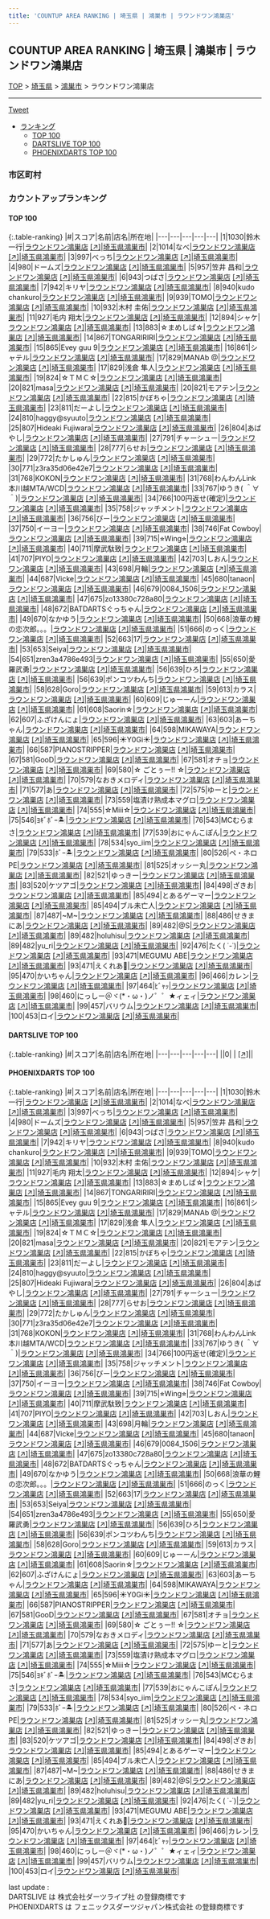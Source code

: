 ```yaml
---
title: 'COUNTUP AREA RANKING | 埼玉県 | 鴻巣市 | ラウンドワン鴻巣店'
---
```

## COUNTUP AREA RANKING | 埼玉県 | 鴻巣市 | ラウンドワン鴻巣店

[TOP](/darts/rank/) > [埼玉県](/darts/rank/埼玉県/) > [鴻巣市](/darts/rank/埼玉県/鴻巣市/) > ラウンドワン鴻巣店

___

<a href="https://twitter.com/share?ref_src=twsrc%5Etfw" data-text="COUNTUP AREA RANKING | 埼玉県鴻巣市ラウンドワン鴻巣店" class="twitter-share-button" data-hashtags="DARTSLIVE,PHOENIXDARTS,darts,ダーツ" data-show-count="false">Tweet</a>

* [ランキング](#カウントアップランキング)
    * [TOP 100](#top-100)
    * [DARTSLIVE TOP 100](#dartslive-top-100)
    * [PHOENIXDARTS TOP 100](#phoenixdarts-top-100)

### 市区町村

<ul>

</ul>

### カウントアップランキング

#### TOP 100



{:.table-ranking}
|#|スコア|名前|店名|所在地|
|---|---|---|---|---|
|1|1030|<span class="rank-name-pd"><span class="pro-icon-pd"></span>鈴木  一行</span>|<a href="/darts/rank/shops/10028.html">ラウンドワン鴻巣店</a> <a href="https://vs.phoenixdarts.com/jp/shop/shopDetailInfo/s_10028?s_seq=10028">[↗]</a>|<a href="/darts/rank/埼玉県/鴻巣市">埼玉県鴻巣市</a>|
|2|1014|<span class="rank-name-pd">なべ</span>|<a href="/darts/rank/shops/10028.html">ラウンドワン鴻巣店</a> <a href="https://vs.phoenixdarts.com/jp/shop/shopDetailInfo/s_10028?s_seq=10028">[↗]</a>|<a href="/darts/rank/埼玉県/鴻巣市">埼玉県鴻巣市</a>|
|3|997|<span class="rank-name-pd">べっち</span>|<a href="/darts/rank/shops/10028.html">ラウンドワン鴻巣店</a> <a href="https://vs.phoenixdarts.com/jp/shop/shopDetailInfo/s_10028?s_seq=10028">[↗]</a>|<a href="/darts/rank/埼玉県/鴻巣市">埼玉県鴻巣市</a>|
|4|980|<span class="rank-name-pd">ドームズ</span>|<a href="/darts/rank/shops/10028.html">ラウンドワン鴻巣店</a> <a href="https://vs.phoenixdarts.com/jp/shop/shopDetailInfo/s_10028?s_seq=10028">[↗]</a>|<a href="/darts/rank/埼玉県/鴻巣市">埼玉県鴻巣市</a>|
|5|957|<span class="rank-name-pd"><span class="pro-icon-pd"></span>笠井 昌和</span>|<a href="/darts/rank/shops/10028.html">ラウンドワン鴻巣店</a> <a href="https://vs.phoenixdarts.com/jp/shop/shopDetailInfo/s_10028?s_seq=10028">[↗]</a>|<a href="/darts/rank/埼玉県/鴻巣市">埼玉県鴻巣市</a>|
|6|943|<span class="rank-name-pd">つばさ</span>|<a href="/darts/rank/shops/10028.html">ラウンドワン鴻巣店</a> <a href="https://vs.phoenixdarts.com/jp/shop/shopDetailInfo/s_10028?s_seq=10028">[↗]</a>|<a href="/darts/rank/埼玉県/鴻巣市">埼玉県鴻巣市</a>|
|7|942|<span class="rank-name-pd">キリヤ</span>|<a href="/darts/rank/shops/10028.html">ラウンドワン鴻巣店</a> <a href="https://vs.phoenixdarts.com/jp/shop/shopDetailInfo/s_10028?s_seq=10028">[↗]</a>|<a href="/darts/rank/埼玉県/鴻巣市">埼玉県鴻巣市</a>|
|8|940|<span class="rank-name-pd">kudo chankuro</span>|<a href="/darts/rank/shops/10028.html">ラウンドワン鴻巣店</a> <a href="https://vs.phoenixdarts.com/jp/shop/shopDetailInfo/s_10028?s_seq=10028">[↗]</a>|<a href="/darts/rank/埼玉県/鴻巣市">埼玉県鴻巣市</a>|
|9|939|<span class="rank-name-pd">TOMO</span>|<a href="/darts/rank/shops/10028.html">ラウンドワン鴻巣店</a> <a href="https://vs.phoenixdarts.com/jp/shop/shopDetailInfo/s_10028?s_seq=10028">[↗]</a>|<a href="/darts/rank/埼玉県/鴻巣市">埼玉県鴻巣市</a>|
|10|932|<span class="rank-name-pd"><span class="pro-icon-pd"></span>木村 圭佑</span>|<a href="/darts/rank/shops/10028.html">ラウンドワン鴻巣店</a> <a href="https://vs.phoenixdarts.com/jp/shop/shopDetailInfo/s_10028?s_seq=10028">[↗]</a>|<a href="/darts/rank/埼玉県/鴻巣市">埼玉県鴻巣市</a>|
|11|927|<span class="rank-name-pd"><span class="pro-icon-pd"></span>毛内 翔太</span>|<a href="/darts/rank/shops/10028.html">ラウンドワン鴻巣店</a> <a href="https://vs.phoenixdarts.com/jp/shop/shopDetailInfo/s_10028?s_seq=10028">[↗]</a>|<a href="/darts/rank/埼玉県/鴻巣市">埼玉県鴻巣市</a>|
|12|894|<span class="rank-name-pd">シャケ</span>|<a href="/darts/rank/shops/10028.html">ラウンドワン鴻巣店</a> <a href="https://vs.phoenixdarts.com/jp/shop/shopDetailInfo/s_10028?s_seq=10028">[↗]</a>|<a href="/darts/rank/埼玉県/鴻巣市">埼玉県鴻巣市</a>|
|13|883|<span class="rank-name-pd">☆まめしば☆</span>|<a href="/darts/rank/shops/10028.html">ラウンドワン鴻巣店</a> <a href="https://vs.phoenixdarts.com/jp/shop/shopDetailInfo/s_10028?s_seq=10028">[↗]</a>|<a href="/darts/rank/埼玉県/鴻巣市">埼玉県鴻巣市</a>|
|14|867|<span class="rank-name-pd">TONGARIRIRI</span>|<a href="/darts/rank/shops/10028.html">ラウンドワン鴻巣店</a> <a href="https://vs.phoenixdarts.com/jp/shop/shopDetailInfo/s_10028?s_seq=10028">[↗]</a>|<a href="/darts/rank/埼玉県/鴻巣市">埼玉県鴻巣市</a>|
|15|865|<span class="rank-name-pd">Evey guu 9</span>|<a href="/darts/rank/shops/10028.html">ラウンドワン鴻巣店</a> <a href="https://vs.phoenixdarts.com/jp/shop/shopDetailInfo/s_10028?s_seq=10028">[↗]</a>|<a href="/darts/rank/埼玉県/鴻巣市">埼玉県鴻巣市</a>|
|16|861|<span class="rank-name-pd">シャテル</span>|<a href="/darts/rank/shops/10028.html">ラウンドワン鴻巣店</a> <a href="https://vs.phoenixdarts.com/jp/shop/shopDetailInfo/s_10028?s_seq=10028">[↗]</a>|<a href="/darts/rank/埼玉県/鴻巣市">埼玉県鴻巣市</a>|
|17|829|<span class="rank-name-pd">MANAb @</span>|<a href="/darts/rank/shops/10028.html">ラウンドワン鴻巣店</a> <a href="https://vs.phoenixdarts.com/jp/shop/shopDetailInfo/s_10028?s_seq=10028">[↗]</a>|<a href="/darts/rank/埼玉県/鴻巣市">埼玉県鴻巣市</a>|
|17|829|<span class="rank-name-pd">浅倉 隼人</span>|<a href="/darts/rank/shops/10028.html">ラウンドワン鴻巣店</a> <a href="https://vs.phoenixdarts.com/jp/shop/shopDetailInfo/s_10028?s_seq=10028">[↗]</a>|<a href="/darts/rank/埼玉県/鴻巣市">埼玉県鴻巣市</a>|
|19|824|<span class="rank-name-pd">☆ＴＭＣ☆</span>|<a href="/darts/rank/shops/10028.html">ラウンドワン鴻巣店</a> <a href="https://vs.phoenixdarts.com/jp/shop/shopDetailInfo/s_10028?s_seq=10028">[↗]</a>|<a href="/darts/rank/埼玉県/鴻巣市">埼玉県鴻巣市</a>|
|20|821|<span class="rank-name-pd">masa</span>|<a href="/darts/rank/shops/10028.html">ラウンドワン鴻巣店</a> <a href="https://vs.phoenixdarts.com/jp/shop/shopDetailInfo/s_10028?s_seq=10028">[↗]</a>|<a href="/darts/rank/埼玉県/鴻巣市">埼玉県鴻巣市</a>|
|20|821|<span class="rank-name-pd">モアテン</span>|<a href="/darts/rank/shops/10028.html">ラウンドワン鴻巣店</a> <a href="https://vs.phoenixdarts.com/jp/shop/shopDetailInfo/s_10028?s_seq=10028">[↗]</a>|<a href="/darts/rank/埼玉県/鴻巣市">埼玉県鴻巣市</a>|
|22|815|<span class="rank-name-pd">かぼちゃ</span>|<a href="/darts/rank/shops/10028.html">ラウンドワン鴻巣店</a> <a href="https://vs.phoenixdarts.com/jp/shop/shopDetailInfo/s_10028?s_seq=10028">[↗]</a>|<a href="/darts/rank/埼玉県/鴻巣市">埼玉県鴻巣市</a>|
|23|811|<span class="rank-name-pd">だーよし</span>|<a href="/darts/rank/shops/10028.html">ラウンドワン鴻巣店</a> <a href="https://vs.phoenixdarts.com/jp/shop/shopDetailInfo/s_10028?s_seq=10028">[↗]</a>|<a href="/darts/rank/埼玉県/鴻巣市">埼玉県鴻巣市</a>|
|24|810|<span class="rank-name-pd">haggy@syuuto</span>|<a href="/darts/rank/shops/10028.html">ラウンドワン鴻巣店</a> <a href="https://vs.phoenixdarts.com/jp/shop/shopDetailInfo/s_10028?s_seq=10028">[↗]</a>|<a href="/darts/rank/埼玉県/鴻巣市">埼玉県鴻巣市</a>|
|25|807|<span class="rank-name-pd">Hideaki Fujiwara</span>|<a href="/darts/rank/shops/10028.html">ラウンドワン鴻巣店</a> <a href="https://vs.phoenixdarts.com/jp/shop/shopDetailInfo/s_10028?s_seq=10028">[↗]</a>|<a href="/darts/rank/埼玉県/鴻巣市">埼玉県鴻巣市</a>|
|26|804|<span class="rank-name-pd">あばやし</span>|<a href="/darts/rank/shops/10028.html">ラウンドワン鴻巣店</a> <a href="https://vs.phoenixdarts.com/jp/shop/shopDetailInfo/s_10028?s_seq=10028">[↗]</a>|<a href="/darts/rank/埼玉県/鴻巣市">埼玉県鴻巣市</a>|
|27|791|<span class="rank-name-pd">チャーシュー</span>|<a href="/darts/rank/shops/10028.html">ラウンドワン鴻巣店</a> <a href="https://vs.phoenixdarts.com/jp/shop/shopDetailInfo/s_10028?s_seq=10028">[↗]</a>|<a href="/darts/rank/埼玉県/鴻巣市">埼玉県鴻巣市</a>|
|28|777|<span class="rank-name-pd">らせお</span>|<a href="/darts/rank/shops/10028.html">ラウンドワン鴻巣店</a> <a href="https://vs.phoenixdarts.com/jp/shop/shopDetailInfo/s_10028?s_seq=10028">[↗]</a>|<a href="/darts/rank/埼玉県/鴻巣市">埼玉県鴻巣市</a>|
|29|772|<span class="rank-name-pd">たかしゅん</span>|<a href="/darts/rank/shops/10028.html">ラウンドワン鴻巣店</a> <a href="https://vs.phoenixdarts.com/jp/shop/shopDetailInfo/s_10028?s_seq=10028">[↗]</a>|<a href="/darts/rank/埼玉県/鴻巣市">埼玉県鴻巣市</a>|
|30|771|<span class="rank-name-pd">z3ra35d06e42e7</span>|<a href="/darts/rank/shops/10028.html">ラウンドワン鴻巣店</a> <a href="https://vs.phoenixdarts.com/jp/shop/shopDetailInfo/s_10028?s_seq=10028">[↗]</a>|<a href="/darts/rank/埼玉県/鴻巣市">埼玉県鴻巣市</a>|
|31|768|<span class="rank-name-pd">KOKON</span>|<a href="/darts/rank/shops/10028.html">ラウンドワン鴻巣店</a> <a href="https://vs.phoenixdarts.com/jp/shop/shopDetailInfo/s_10028?s_seq=10028">[↗]</a>|<a href="/darts/rank/埼玉県/鴻巣市">埼玉県鴻巣市</a>|
|31|768|<span class="rank-name-pd">わんわんLink本川越MTA/WCD</span>|<a href="/darts/rank/shops/10028.html">ラウンドワン鴻巣店</a> <a href="https://vs.phoenixdarts.com/jp/shop/shopDetailInfo/s_10028?s_seq=10028">[↗]</a>|<a href="/darts/rank/埼玉県/鴻巣市">埼玉県鴻巣市</a>|
|33|767|<span class="rank-name-pd">ゆうき( ＾∀＾)</span>|<a href="/darts/rank/shops/10028.html">ラウンドワン鴻巣店</a> <a href="https://vs.phoenixdarts.com/jp/shop/shopDetailInfo/s_10028?s_seq=10028">[↗]</a>|<a href="/darts/rank/埼玉県/鴻巣市">埼玉県鴻巣市</a>|
|34|766|<span class="rank-name-pd">100円返せ(確定)</span>|<a href="/darts/rank/shops/10028.html">ラウンドワン鴻巣店</a> <a href="https://vs.phoenixdarts.com/jp/shop/shopDetailInfo/s_10028?s_seq=10028">[↗]</a>|<a href="/darts/rank/埼玉県/鴻巣市">埼玉県鴻巣市</a>|
|35|758|<span class="rank-name-pd">ジャッチメント</span>|<a href="/darts/rank/shops/10028.html">ラウンドワン鴻巣店</a> <a href="https://vs.phoenixdarts.com/jp/shop/shopDetailInfo/s_10028?s_seq=10028">[↗]</a>|<a href="/darts/rank/埼玉県/鴻巣市">埼玉県鴻巣市</a>|
|36|756|<span class="rank-name-pd">びー</span>|<a href="/darts/rank/shops/10028.html">ラウンドワン鴻巣店</a> <a href="https://vs.phoenixdarts.com/jp/shop/shopDetailInfo/s_10028?s_seq=10028">[↗]</a>|<a href="/darts/rank/埼玉県/鴻巣市">埼玉県鴻巣市</a>|
|37|750|<span class="rank-name-pd">イーヨー</span>|<a href="/darts/rank/shops/10028.html">ラウンドワン鴻巣店</a> <a href="https://vs.phoenixdarts.com/jp/shop/shopDetailInfo/s_10028?s_seq=10028">[↗]</a>|<a href="/darts/rank/埼玉県/鴻巣市">埼玉県鴻巣市</a>|
|38|746|<span class="rank-name-pd">Fat Cowboy</span>|<a href="/darts/rank/shops/10028.html">ラウンドワン鴻巣店</a> <a href="https://vs.phoenixdarts.com/jp/shop/shopDetailInfo/s_10028?s_seq=10028">[↗]</a>|<a href="/darts/rank/埼玉県/鴻巣市">埼玉県鴻巣市</a>|
|39|715|<span class="rank-name-pd">⭐︎Wing⭐︎</span>|<a href="/darts/rank/shops/10028.html">ラウンドワン鴻巣店</a> <a href="https://vs.phoenixdarts.com/jp/shop/shopDetailInfo/s_10028?s_seq=10028">[↗]</a>|<a href="/darts/rank/埼玉県/鴻巣市">埼玉県鴻巣市</a>|
|40|711|<span class="rank-name-pd">摩武駄致</span>|<a href="/darts/rank/shops/10028.html">ラウンドワン鴻巣店</a> <a href="https://vs.phoenixdarts.com/jp/shop/shopDetailInfo/s_10028?s_seq=10028">[↗]</a>|<a href="/darts/rank/埼玉県/鴻巣市">埼玉県鴻巣市</a>|
|41|707|<span class="rank-name-pd">PIYO</span>|<a href="/darts/rank/shops/10028.html">ラウンドワン鴻巣店</a> <a href="https://vs.phoenixdarts.com/jp/shop/shopDetailInfo/s_10028?s_seq=10028">[↗]</a>|<a href="/darts/rank/埼玉県/鴻巣市">埼玉県鴻巣市</a>|
|42|703|<span class="rank-name-pd">しおん</span>|<a href="/darts/rank/shops/10028.html">ラウンドワン鴻巣店</a> <a href="https://vs.phoenixdarts.com/jp/shop/shopDetailInfo/s_10028?s_seq=10028">[↗]</a>|<a href="/darts/rank/埼玉県/鴻巣市">埼玉県鴻巣市</a>|
|43|698|<span class="rank-name-pd">月輪</span>|<a href="/darts/rank/shops/10028.html">ラウンドワン鴻巣店</a> <a href="https://vs.phoenixdarts.com/jp/shop/shopDetailInfo/s_10028?s_seq=10028">[↗]</a>|<a href="/darts/rank/埼玉県/鴻巣市">埼玉県鴻巣市</a>|
|44|687|<span class="rank-name-pd">Vicke</span>|<a href="/darts/rank/shops/10028.html">ラウンドワン鴻巣店</a> <a href="https://vs.phoenixdarts.com/jp/shop/shopDetailInfo/s_10028?s_seq=10028">[↗]</a>|<a href="/darts/rank/埼玉県/鴻巣市">埼玉県鴻巣市</a>|
|45|680|<span class="rank-name-pd">tanaon</span>|<a href="/darts/rank/shops/10028.html">ラウンドワン鴻巣店</a> <a href="https://vs.phoenixdarts.com/jp/shop/shopDetailInfo/s_10028?s_seq=10028">[↗]</a>|<a href="/darts/rank/埼玉県/鴻巣市">埼玉県鴻巣市</a>|
|46|679|<span class="rank-name-pd">0084_1506</span>|<a href="/darts/rank/shops/10028.html">ラウンドワン鴻巣店</a> <a href="https://vs.phoenixdarts.com/jp/shop/shopDetailInfo/s_10028?s_seq=10028">[↗]</a>|<a href="/darts/rank/埼玉県/鴻巣市">埼玉県鴻巣市</a>|
|47|675|<span class="rank-name-pd">zo13380c728a80</span>|<a href="/darts/rank/shops/10028.html">ラウンドワン鴻巣店</a> <a href="https://vs.phoenixdarts.com/jp/shop/shopDetailInfo/s_10028?s_seq=10028">[↗]</a>|<a href="/darts/rank/埼玉県/鴻巣市">埼玉県鴻巣市</a>|
|48|672|<span class="rank-name-pd">BATDARTSぐっちゃん</span>|<a href="/darts/rank/shops/10028.html">ラウンドワン鴻巣店</a> <a href="https://vs.phoenixdarts.com/jp/shop/shopDetailInfo/s_10028?s_seq=10028">[↗]</a>|<a href="/darts/rank/埼玉県/鴻巣市">埼玉県鴻巣市</a>|
|49|670|<span class="rank-name-pd">なかゆう</span>|<a href="/darts/rank/shops/10028.html">ラウンドワン鴻巣店</a> <a href="https://vs.phoenixdarts.com/jp/shop/shopDetailInfo/s_10028?s_seq=10028">[↗]</a>|<a href="/darts/rank/埼玉県/鴻巣市">埼玉県鴻巣市</a>|
|50|668|<span class="rank-name-pd">浪華の鯉の恋次郎。。。</span>|<a href="/darts/rank/shops/10028.html">ラウンドワン鴻巣店</a> <a href="https://vs.phoenixdarts.com/jp/shop/shopDetailInfo/s_10028?s_seq=10028">[↗]</a>|<a href="/darts/rank/埼玉県/鴻巣市">埼玉県鴻巣市</a>|
|51|666|<span class="rank-name-pd">のっく</span>|<a href="/darts/rank/shops/10028.html">ラウンドワン鴻巣店</a> <a href="https://vs.phoenixdarts.com/jp/shop/shopDetailInfo/s_10028?s_seq=10028">[↗]</a>|<a href="/darts/rank/埼玉県/鴻巣市">埼玉県鴻巣市</a>|
|52|663|<span class="rank-name-pd">17</span>|<a href="/darts/rank/shops/10028.html">ラウンドワン鴻巣店</a> <a href="https://vs.phoenixdarts.com/jp/shop/shopDetailInfo/s_10028?s_seq=10028">[↗]</a>|<a href="/darts/rank/埼玉県/鴻巣市">埼玉県鴻巣市</a>|
|53|653|<span class="rank-name-pd">Seiya</span>|<a href="/darts/rank/shops/10028.html">ラウンドワン鴻巣店</a> <a href="https://vs.phoenixdarts.com/jp/shop/shopDetailInfo/s_10028?s_seq=10028">[↗]</a>|<a href="/darts/rank/埼玉県/鴻巣市">埼玉県鴻巣市</a>|
|54|651|<span class="rank-name-pd">zren3a4786e493</span>|<a href="/darts/rank/shops/10028.html">ラウンドワン鴻巣店</a> <a href="https://vs.phoenixdarts.com/jp/shop/shopDetailInfo/s_10028?s_seq=10028">[↗]</a>|<a href="/darts/rank/埼玉県/鴻巣市">埼玉県鴻巣市</a>|
|55|650|<span class="rank-name-pd">愛羅武勇</span>|<a href="/darts/rank/shops/10028.html">ラウンドワン鴻巣店</a> <a href="https://vs.phoenixdarts.com/jp/shop/shopDetailInfo/s_10028?s_seq=10028">[↗]</a>|<a href="/darts/rank/埼玉県/鴻巣市">埼玉県鴻巣市</a>|
|56|639|<span class="rank-name-pd">ひろ</span>|<a href="/darts/rank/shops/10028.html">ラウンドワン鴻巣店</a> <a href="https://vs.phoenixdarts.com/jp/shop/shopDetailInfo/s_10028?s_seq=10028">[↗]</a>|<a href="/darts/rank/埼玉県/鴻巣市">埼玉県鴻巣市</a>|
|56|639|<span class="rank-name-pd">ポンコツわんち</span>|<a href="/darts/rank/shops/10028.html">ラウンドワン鴻巣店</a> <a href="https://vs.phoenixdarts.com/jp/shop/shopDetailInfo/s_10028?s_seq=10028">[↗]</a>|<a href="/darts/rank/埼玉県/鴻巣市">埼玉県鴻巣市</a>|
|58|628|<span class="rank-name-pd">Goro</span>|<a href="/darts/rank/shops/10028.html">ラウンドワン鴻巣店</a> <a href="https://vs.phoenixdarts.com/jp/shop/shopDetailInfo/s_10028?s_seq=10028">[↗]</a>|<a href="/darts/rank/埼玉県/鴻巣市">埼玉県鴻巣市</a>|
|59|613|<span class="rank-name-pd">カラス</span>|<a href="/darts/rank/shops/10028.html">ラウンドワン鴻巣店</a> <a href="https://vs.phoenixdarts.com/jp/shop/shopDetailInfo/s_10028?s_seq=10028">[↗]</a>|<a href="/darts/rank/埼玉県/鴻巣市">埼玉県鴻巣市</a>|
|60|609|<span class="rank-name-pd">じゅーーん</span>|<a href="/darts/rank/shops/10028.html">ラウンドワン鴻巣店</a> <a href="https://vs.phoenixdarts.com/jp/shop/shopDetailInfo/s_10028?s_seq=10028">[↗]</a>|<a href="/darts/rank/埼玉県/鴻巣市">埼玉県鴻巣市</a>|
|61|608|<span class="rank-name-pd">Saorin☆</span>|<a href="/darts/rank/shops/10028.html">ラウンドワン鴻巣店</a> <a href="https://vs.phoenixdarts.com/jp/shop/shopDetailInfo/s_10028?s_seq=10028">[↗]</a>|<a href="/darts/rank/埼玉県/鴻巣市">埼玉県鴻巣市</a>|
|62|607|<span class="rank-name-pd">ふざけんにょ</span>|<a href="/darts/rank/shops/10028.html">ラウンドワン鴻巣店</a> <a href="https://vs.phoenixdarts.com/jp/shop/shopDetailInfo/s_10028?s_seq=10028">[↗]</a>|<a href="/darts/rank/埼玉県/鴻巣市">埼玉県鴻巣市</a>|
|63|603|<span class="rank-name-pd">あーちゃん</span>|<a href="/darts/rank/shops/10028.html">ラウンドワン鴻巣店</a> <a href="https://vs.phoenixdarts.com/jp/shop/shopDetailInfo/s_10028?s_seq=10028">[↗]</a>|<a href="/darts/rank/埼玉県/鴻巣市">埼玉県鴻巣市</a>|
|64|598|<span class="rank-name-pd">MIKAWAYA</span>|<a href="/darts/rank/shops/10028.html">ラウンドワン鴻巣店</a> <a href="https://vs.phoenixdarts.com/jp/shop/shopDetailInfo/s_10028?s_seq=10028">[↗]</a>|<a href="/darts/rank/埼玉県/鴻巣市">埼玉県鴻巣市</a>|
|65|596|<span class="rank-name-pd">☀︎Y0Gi☀︎</span>|<a href="/darts/rank/shops/10028.html">ラウンドワン鴻巣店</a> <a href="https://vs.phoenixdarts.com/jp/shop/shopDetailInfo/s_10028?s_seq=10028">[↗]</a>|<a href="/darts/rank/埼玉県/鴻巣市">埼玉県鴻巣市</a>|
|66|587|<span class="rank-name-pd">PIANOSTRIPPER</span>|<a href="/darts/rank/shops/10028.html">ラウンドワン鴻巣店</a> <a href="https://vs.phoenixdarts.com/jp/shop/shopDetailInfo/s_10028?s_seq=10028">[↗]</a>|<a href="/darts/rank/埼玉県/鴻巣市">埼玉県鴻巣市</a>|
|67|581|<span class="rank-name-pd">GooD</span>|<a href="/darts/rank/shops/10028.html">ラウンドワン鴻巣店</a> <a href="https://vs.phoenixdarts.com/jp/shop/shopDetailInfo/s_10028?s_seq=10028">[↗]</a>|<a href="/darts/rank/埼玉県/鴻巣市">埼玉県鴻巣市</a>|
|67|581|<span class="rank-name-pd">オチョ</span>|<a href="/darts/rank/shops/10028.html">ラウンドワン鴻巣店</a> <a href="https://vs.phoenixdarts.com/jp/shop/shopDetailInfo/s_10028?s_seq=10028">[↗]</a>|<a href="/darts/rank/埼玉県/鴻巣市">埼玉県鴻巣市</a>|
|69|580|<span class="rank-name-pd">☆ ごとぅー!! ☆</span>|<a href="/darts/rank/shops/10028.html">ラウンドワン鴻巣店</a> <a href="https://vs.phoenixdarts.com/jp/shop/shopDetailInfo/s_10028?s_seq=10028">[↗]</a>|<a href="/darts/rank/埼玉県/鴻巣市">埼玉県鴻巣市</a>|
|70|579|<span class="rank-name-pd">なおきメロディ</span>|<a href="/darts/rank/shops/10028.html">ラウンドワン鴻巣店</a> <a href="https://vs.phoenixdarts.com/jp/shop/shopDetailInfo/s_10028?s_seq=10028">[↗]</a>|<a href="/darts/rank/埼玉県/鴻巣市">埼玉県鴻巣市</a>|
|71|577|<span class="rank-name-pd">あ</span>|<a href="/darts/rank/shops/10028.html">ラウンドワン鴻巣店</a> <a href="https://vs.phoenixdarts.com/jp/shop/shopDetailInfo/s_10028?s_seq=10028">[↗]</a>|<a href="/darts/rank/埼玉県/鴻巣市">埼玉県鴻巣市</a>|
|72|575|<span class="rank-name-pd">ゆーと</span>|<a href="/darts/rank/shops/10028.html">ラウンドワン鴻巣店</a> <a href="https://vs.phoenixdarts.com/jp/shop/shopDetailInfo/s_10028?s_seq=10028">[↗]</a>|<a href="/darts/rank/埼玉県/鴻巣市">埼玉県鴻巣市</a>|
|73|559|<span class="rank-name-pd">塩漬け熟成本マグロ</span>|<a href="/darts/rank/shops/10028.html">ラウンドワン鴻巣店</a> <a href="https://vs.phoenixdarts.com/jp/shop/shopDetailInfo/s_10028?s_seq=10028">[↗]</a>|<a href="/darts/rank/埼玉県/鴻巣市">埼玉県鴻巣市</a>|
|74|555|<span class="rank-name-pd">☆Miii☆</span>|<a href="/darts/rank/shops/10028.html">ラウンドワン鴻巣店</a> <a href="https://vs.phoenixdarts.com/jp/shop/shopDetailInfo/s_10028?s_seq=10028">[↗]</a>|<a href="/darts/rank/埼玉県/鴻巣市">埼玉県鴻巣市</a>|
|75|546|<span class="rank-name-pd">ﾖｷﾞﾎﾞｰ🏝️</span>|<a href="/darts/rank/shops/10028.html">ラウンドワン鴻巣店</a> <a href="https://vs.phoenixdarts.com/jp/shop/shopDetailInfo/s_10028?s_seq=10028">[↗]</a>|<a href="/darts/rank/埼玉県/鴻巣市">埼玉県鴻巣市</a>|
|76|543|<span class="rank-name-pd">MCむらまさ</span>|<a href="/darts/rank/shops/10028.html">ラウンドワン鴻巣店</a> <a href="https://vs.phoenixdarts.com/jp/shop/shopDetailInfo/s_10028?s_seq=10028">[↗]</a>|<a href="/darts/rank/埼玉県/鴻巣市">埼玉県鴻巣市</a>|
|77|539|<span class="rank-name-pd">おにゃんこぽん</span>|<a href="/darts/rank/shops/10028.html">ラウンドワン鴻巣店</a> <a href="https://vs.phoenixdarts.com/jp/shop/shopDetailInfo/s_10028?s_seq=10028">[↗]</a>|<a href="/darts/rank/埼玉県/鴻巣市">埼玉県鴻巣市</a>|
|78|534|<span class="rank-name-pd">syo_iim</span>|<a href="/darts/rank/shops/10028.html">ラウンドワン鴻巣店</a> <a href="https://vs.phoenixdarts.com/jp/shop/shopDetailInfo/s_10028?s_seq=10028">[↗]</a>|<a href="/darts/rank/埼玉県/鴻巣市">埼玉県鴻巣市</a>|
|79|533|<span class="rank-name-pd">ﾎﾞｰ🏝️</span>|<a href="/darts/rank/shops/10028.html">ラウンドワン鴻巣店</a> <a href="https://vs.phoenixdarts.com/jp/shop/shopDetailInfo/s_10028?s_seq=10028">[↗]</a>|<a href="/darts/rank/埼玉県/鴻巣市">埼玉県鴻巣市</a>|
|80|526|<span class="rank-name-pd">ペ・ネロPE</span>|<a href="/darts/rank/shops/10028.html">ラウンドワン鴻巣店</a> <a href="https://vs.phoenixdarts.com/jp/shop/shopDetailInfo/s_10028?s_seq=10028">[↗]</a>|<a href="/darts/rank/埼玉県/鴻巣市">埼玉県鴻巣市</a>|
|81|525|<span class="rank-name-pd">オッシー丸</span>|<a href="/darts/rank/shops/10028.html">ラウンドワン鴻巣店</a> <a href="https://vs.phoenixdarts.com/jp/shop/shopDetailInfo/s_10028?s_seq=10028">[↗]</a>|<a href="/darts/rank/埼玉県/鴻巣市">埼玉県鴻巣市</a>|
|82|521|<span class="rank-name-pd">ゆっきー</span>|<a href="/darts/rank/shops/10028.html">ラウンドワン鴻巣店</a> <a href="https://vs.phoenixdarts.com/jp/shop/shopDetailInfo/s_10028?s_seq=10028">[↗]</a>|<a href="/darts/rank/埼玉県/鴻巣市">埼玉県鴻巣市</a>|
|83|520|<span class="rank-name-pd">ケツアゴ</span>|<a href="/darts/rank/shops/10028.html">ラウンドワン鴻巣店</a> <a href="https://vs.phoenixdarts.com/jp/shop/shopDetailInfo/s_10028?s_seq=10028">[↗]</a>|<a href="/darts/rank/埼玉県/鴻巣市">埼玉県鴻巣市</a>|
|84|498|<span class="rank-name-pd">ざきお</span>|<a href="/darts/rank/shops/10028.html">ラウンドワン鴻巣店</a> <a href="https://vs.phoenixdarts.com/jp/shop/shopDetailInfo/s_10028?s_seq=10028">[↗]</a>|<a href="/darts/rank/埼玉県/鴻巣市">埼玉県鴻巣市</a>|
|85|494|<span class="rank-name-pd">とあるゲーマー</span>|<a href="/darts/rank/shops/10028.html">ラウンドワン鴻巣店</a> <a href="https://vs.phoenixdarts.com/jp/shop/shopDetailInfo/s_10028?s_seq=10028">[↗]</a>|<a href="/darts/rank/埼玉県/鴻巣市">埼玉県鴻巣市</a>|
|85|494|<span class="rank-name-pd">ブル未亡人</span>|<a href="/darts/rank/shops/10028.html">ラウンドワン鴻巣店</a> <a href="https://vs.phoenixdarts.com/jp/shop/shopDetailInfo/s_10028?s_seq=10028">[↗]</a>|<a href="/darts/rank/埼玉県/鴻巣市">埼玉県鴻巣市</a>|
|87|487|<span class="rank-name-pd">~M~</span>|<a href="/darts/rank/shops/10028.html">ラウンドワン鴻巣店</a> <a href="https://vs.phoenixdarts.com/jp/shop/shopDetailInfo/s_10028?s_seq=10028">[↗]</a>|<a href="/darts/rank/埼玉県/鴻巣市">埼玉県鴻巣市</a>|
|88|486|<span class="rank-name-pd">せきまにあ</span>|<a href="/darts/rank/shops/10028.html">ラウンドワン鴻巣店</a> <a href="https://vs.phoenixdarts.com/jp/shop/shopDetailInfo/s_10028?s_seq=10028">[↗]</a>|<a href="/darts/rank/埼玉県/鴻巣市">埼玉県鴻巣市</a>|
|89|482|<span class="rank-name-pd">@S</span>|<a href="/darts/rank/shops/10028.html">ラウンドワン鴻巣店</a> <a href="https://vs.phoenixdarts.com/jp/shop/shopDetailInfo/s_10028?s_seq=10028">[↗]</a>|<a href="/darts/rank/埼玉県/鴻巣市">埼玉県鴻巣市</a>|
|89|482|<span class="rank-name-pd">holuhisu</span>|<a href="/darts/rank/shops/10028.html">ラウンドワン鴻巣店</a> <a href="https://vs.phoenixdarts.com/jp/shop/shopDetailInfo/s_10028?s_seq=10028">[↗]</a>|<a href="/darts/rank/埼玉県/鴻巣市">埼玉県鴻巣市</a>|
|89|482|<span class="rank-name-pd">yu_ri</span>|<a href="/darts/rank/shops/10028.html">ラウンドワン鴻巣店</a> <a href="https://vs.phoenixdarts.com/jp/shop/shopDetailInfo/s_10028?s_seq=10028">[↗]</a>|<a href="/darts/rank/埼玉県/鴻巣市">埼玉県鴻巣市</a>|
|92|476|<span class="rank-name-pd">たく( ˙-˙)</span>|<a href="/darts/rank/shops/10028.html">ラウンドワン鴻巣店</a> <a href="https://vs.phoenixdarts.com/jp/shop/shopDetailInfo/s_10028?s_seq=10028">[↗]</a>|<a href="/darts/rank/埼玉県/鴻巣市">埼玉県鴻巣市</a>|
|93|471|<span class="rank-name-pd">MEGUMU ABE</span>|<a href="/darts/rank/shops/10028.html">ラウンドワン鴻巣店</a> <a href="https://vs.phoenixdarts.com/jp/shop/shopDetailInfo/s_10028?s_seq=10028">[↗]</a>|<a href="/darts/rank/埼玉県/鴻巣市">埼玉県鴻巣市</a>|
|93|471|<span class="rank-name-pd">えくれあ🍫</span>|<a href="/darts/rank/shops/10028.html">ラウンドワン鴻巣店</a> <a href="https://vs.phoenixdarts.com/jp/shop/shopDetailInfo/s_10028?s_seq=10028">[↗]</a>|<a href="/darts/rank/埼玉県/鴻巣市">埼玉県鴻巣市</a>|
|95|470|<span class="rank-name-pd">かいちゃん</span>|<a href="/darts/rank/shops/10028.html">ラウンドワン鴻巣店</a> <a href="https://vs.phoenixdarts.com/jp/shop/shopDetailInfo/s_10028?s_seq=10028">[↗]</a>|<a href="/darts/rank/埼玉県/鴻巣市">埼玉県鴻巣市</a>|
|96|466|<span class="rank-name-pd">カレン</span>|<a href="/darts/rank/shops/10028.html">ラウンドワン鴻巣店</a> <a href="https://vs.phoenixdarts.com/jp/shop/shopDetailInfo/s_10028?s_seq=10028">[↗]</a>|<a href="/darts/rank/埼玉県/鴻巣市">埼玉県鴻巣市</a>|
|97|464|<span class="rank-name-pd">ﾋﾞｬｯ</span>|<a href="/darts/rank/shops/10028.html">ラウンドワン鴻巣店</a> <a href="https://vs.phoenixdarts.com/jp/shop/shopDetailInfo/s_10028?s_seq=10028">[↗]</a>|<a href="/darts/rank/埼玉県/鴻巣市">埼玉県鴻巣市</a>|
|98|460|<span class="rank-name-pd">にっしー＠ヾ(*・ω・)ノ゜゜★ィェィ</span>|<a href="/darts/rank/shops/10028.html">ラウンドワン鴻巣店</a> <a href="https://vs.phoenixdarts.com/jp/shop/shopDetailInfo/s_10028?s_seq=10028">[↗]</a>|<a href="/darts/rank/埼玉県/鴻巣市">埼玉県鴻巣市</a>|
|99|457|<span class="rank-name-pd">バリウム</span>|<a href="/darts/rank/shops/10028.html">ラウンドワン鴻巣店</a> <a href="https://vs.phoenixdarts.com/jp/shop/shopDetailInfo/s_10028?s_seq=10028">[↗]</a>|<a href="/darts/rank/埼玉県/鴻巣市">埼玉県鴻巣市</a>|
|100|453|<span class="rank-name-pd">ロイ</span>|<a href="/darts/rank/shops/10028.html">ラウンドワン鴻巣店</a> <a href="https://vs.phoenixdarts.com/jp/shop/shopDetailInfo/s_10028?s_seq=10028">[↗]</a>|<a href="/darts/rank/埼玉県/鴻巣市">埼玉県鴻巣市</a>|


#### DARTSLIVE TOP 100



{:.table-ranking}
|#|スコア|名前|店名|所在地|
|---|---|---|---|---|
||0|<span class="rank-name-dl"> </span>|<a href="/darts/rank/shops/.html"></a> <a href="">[↗]</a>|<a href="/darts/rank//"></a>|


#### PHOENIXDARTS TOP 100



{:.table-ranking}
|#|スコア|名前|店名|所在地|
|---|---|---|---|---|
|1|1030|<span class="rank-name-pd"><span class="pro-icon-pd"></span>鈴木  一行</span>|<a href="/darts/rank/shops/10028.html">ラウンドワン鴻巣店</a> <a href="https://vs.phoenixdarts.com/jp/shop/shopDetailInfo/s_10028?s_seq=10028">[↗]</a>|<a href="/darts/rank/埼玉県/鴻巣市">埼玉県鴻巣市</a>|
|2|1014|<span class="rank-name-pd">なべ</span>|<a href="/darts/rank/shops/10028.html">ラウンドワン鴻巣店</a> <a href="https://vs.phoenixdarts.com/jp/shop/shopDetailInfo/s_10028?s_seq=10028">[↗]</a>|<a href="/darts/rank/埼玉県/鴻巣市">埼玉県鴻巣市</a>|
|3|997|<span class="rank-name-pd">べっち</span>|<a href="/darts/rank/shops/10028.html">ラウンドワン鴻巣店</a> <a href="https://vs.phoenixdarts.com/jp/shop/shopDetailInfo/s_10028?s_seq=10028">[↗]</a>|<a href="/darts/rank/埼玉県/鴻巣市">埼玉県鴻巣市</a>|
|4|980|<span class="rank-name-pd">ドームズ</span>|<a href="/darts/rank/shops/10028.html">ラウンドワン鴻巣店</a> <a href="https://vs.phoenixdarts.com/jp/shop/shopDetailInfo/s_10028?s_seq=10028">[↗]</a>|<a href="/darts/rank/埼玉県/鴻巣市">埼玉県鴻巣市</a>|
|5|957|<span class="rank-name-pd"><span class="pro-icon-pd"></span>笠井 昌和</span>|<a href="/darts/rank/shops/10028.html">ラウンドワン鴻巣店</a> <a href="https://vs.phoenixdarts.com/jp/shop/shopDetailInfo/s_10028?s_seq=10028">[↗]</a>|<a href="/darts/rank/埼玉県/鴻巣市">埼玉県鴻巣市</a>|
|6|943|<span class="rank-name-pd">つばさ</span>|<a href="/darts/rank/shops/10028.html">ラウンドワン鴻巣店</a> <a href="https://vs.phoenixdarts.com/jp/shop/shopDetailInfo/s_10028?s_seq=10028">[↗]</a>|<a href="/darts/rank/埼玉県/鴻巣市">埼玉県鴻巣市</a>|
|7|942|<span class="rank-name-pd">キリヤ</span>|<a href="/darts/rank/shops/10028.html">ラウンドワン鴻巣店</a> <a href="https://vs.phoenixdarts.com/jp/shop/shopDetailInfo/s_10028?s_seq=10028">[↗]</a>|<a href="/darts/rank/埼玉県/鴻巣市">埼玉県鴻巣市</a>|
|8|940|<span class="rank-name-pd">kudo chankuro</span>|<a href="/darts/rank/shops/10028.html">ラウンドワン鴻巣店</a> <a href="https://vs.phoenixdarts.com/jp/shop/shopDetailInfo/s_10028?s_seq=10028">[↗]</a>|<a href="/darts/rank/埼玉県/鴻巣市">埼玉県鴻巣市</a>|
|9|939|<span class="rank-name-pd">TOMO</span>|<a href="/darts/rank/shops/10028.html">ラウンドワン鴻巣店</a> <a href="https://vs.phoenixdarts.com/jp/shop/shopDetailInfo/s_10028?s_seq=10028">[↗]</a>|<a href="/darts/rank/埼玉県/鴻巣市">埼玉県鴻巣市</a>|
|10|932|<span class="rank-name-pd"><span class="pro-icon-pd"></span>木村 圭佑</span>|<a href="/darts/rank/shops/10028.html">ラウンドワン鴻巣店</a> <a href="https://vs.phoenixdarts.com/jp/shop/shopDetailInfo/s_10028?s_seq=10028">[↗]</a>|<a href="/darts/rank/埼玉県/鴻巣市">埼玉県鴻巣市</a>|
|11|927|<span class="rank-name-pd"><span class="pro-icon-pd"></span>毛内 翔太</span>|<a href="/darts/rank/shops/10028.html">ラウンドワン鴻巣店</a> <a href="https://vs.phoenixdarts.com/jp/shop/shopDetailInfo/s_10028?s_seq=10028">[↗]</a>|<a href="/darts/rank/埼玉県/鴻巣市">埼玉県鴻巣市</a>|
|12|894|<span class="rank-name-pd">シャケ</span>|<a href="/darts/rank/shops/10028.html">ラウンドワン鴻巣店</a> <a href="https://vs.phoenixdarts.com/jp/shop/shopDetailInfo/s_10028?s_seq=10028">[↗]</a>|<a href="/darts/rank/埼玉県/鴻巣市">埼玉県鴻巣市</a>|
|13|883|<span class="rank-name-pd">☆まめしば☆</span>|<a href="/darts/rank/shops/10028.html">ラウンドワン鴻巣店</a> <a href="https://vs.phoenixdarts.com/jp/shop/shopDetailInfo/s_10028?s_seq=10028">[↗]</a>|<a href="/darts/rank/埼玉県/鴻巣市">埼玉県鴻巣市</a>|
|14|867|<span class="rank-name-pd">TONGARIRIRI</span>|<a href="/darts/rank/shops/10028.html">ラウンドワン鴻巣店</a> <a href="https://vs.phoenixdarts.com/jp/shop/shopDetailInfo/s_10028?s_seq=10028">[↗]</a>|<a href="/darts/rank/埼玉県/鴻巣市">埼玉県鴻巣市</a>|
|15|865|<span class="rank-name-pd">Evey guu 9</span>|<a href="/darts/rank/shops/10028.html">ラウンドワン鴻巣店</a> <a href="https://vs.phoenixdarts.com/jp/shop/shopDetailInfo/s_10028?s_seq=10028">[↗]</a>|<a href="/darts/rank/埼玉県/鴻巣市">埼玉県鴻巣市</a>|
|16|861|<span class="rank-name-pd">シャテル</span>|<a href="/darts/rank/shops/10028.html">ラウンドワン鴻巣店</a> <a href="https://vs.phoenixdarts.com/jp/shop/shopDetailInfo/s_10028?s_seq=10028">[↗]</a>|<a href="/darts/rank/埼玉県/鴻巣市">埼玉県鴻巣市</a>|
|17|829|<span class="rank-name-pd">MANAb @</span>|<a href="/darts/rank/shops/10028.html">ラウンドワン鴻巣店</a> <a href="https://vs.phoenixdarts.com/jp/shop/shopDetailInfo/s_10028?s_seq=10028">[↗]</a>|<a href="/darts/rank/埼玉県/鴻巣市">埼玉県鴻巣市</a>|
|17|829|<span class="rank-name-pd">浅倉 隼人</span>|<a href="/darts/rank/shops/10028.html">ラウンドワン鴻巣店</a> <a href="https://vs.phoenixdarts.com/jp/shop/shopDetailInfo/s_10028?s_seq=10028">[↗]</a>|<a href="/darts/rank/埼玉県/鴻巣市">埼玉県鴻巣市</a>|
|19|824|<span class="rank-name-pd">☆ＴＭＣ☆</span>|<a href="/darts/rank/shops/10028.html">ラウンドワン鴻巣店</a> <a href="https://vs.phoenixdarts.com/jp/shop/shopDetailInfo/s_10028?s_seq=10028">[↗]</a>|<a href="/darts/rank/埼玉県/鴻巣市">埼玉県鴻巣市</a>|
|20|821|<span class="rank-name-pd">masa</span>|<a href="/darts/rank/shops/10028.html">ラウンドワン鴻巣店</a> <a href="https://vs.phoenixdarts.com/jp/shop/shopDetailInfo/s_10028?s_seq=10028">[↗]</a>|<a href="/darts/rank/埼玉県/鴻巣市">埼玉県鴻巣市</a>|
|20|821|<span class="rank-name-pd">モアテン</span>|<a href="/darts/rank/shops/10028.html">ラウンドワン鴻巣店</a> <a href="https://vs.phoenixdarts.com/jp/shop/shopDetailInfo/s_10028?s_seq=10028">[↗]</a>|<a href="/darts/rank/埼玉県/鴻巣市">埼玉県鴻巣市</a>|
|22|815|<span class="rank-name-pd">かぼちゃ</span>|<a href="/darts/rank/shops/10028.html">ラウンドワン鴻巣店</a> <a href="https://vs.phoenixdarts.com/jp/shop/shopDetailInfo/s_10028?s_seq=10028">[↗]</a>|<a href="/darts/rank/埼玉県/鴻巣市">埼玉県鴻巣市</a>|
|23|811|<span class="rank-name-pd">だーよし</span>|<a href="/darts/rank/shops/10028.html">ラウンドワン鴻巣店</a> <a href="https://vs.phoenixdarts.com/jp/shop/shopDetailInfo/s_10028?s_seq=10028">[↗]</a>|<a href="/darts/rank/埼玉県/鴻巣市">埼玉県鴻巣市</a>|
|24|810|<span class="rank-name-pd">haggy@syuuto</span>|<a href="/darts/rank/shops/10028.html">ラウンドワン鴻巣店</a> <a href="https://vs.phoenixdarts.com/jp/shop/shopDetailInfo/s_10028?s_seq=10028">[↗]</a>|<a href="/darts/rank/埼玉県/鴻巣市">埼玉県鴻巣市</a>|
|25|807|<span class="rank-name-pd">Hideaki Fujiwara</span>|<a href="/darts/rank/shops/10028.html">ラウンドワン鴻巣店</a> <a href="https://vs.phoenixdarts.com/jp/shop/shopDetailInfo/s_10028?s_seq=10028">[↗]</a>|<a href="/darts/rank/埼玉県/鴻巣市">埼玉県鴻巣市</a>|
|26|804|<span class="rank-name-pd">あばやし</span>|<a href="/darts/rank/shops/10028.html">ラウンドワン鴻巣店</a> <a href="https://vs.phoenixdarts.com/jp/shop/shopDetailInfo/s_10028?s_seq=10028">[↗]</a>|<a href="/darts/rank/埼玉県/鴻巣市">埼玉県鴻巣市</a>|
|27|791|<span class="rank-name-pd">チャーシュー</span>|<a href="/darts/rank/shops/10028.html">ラウンドワン鴻巣店</a> <a href="https://vs.phoenixdarts.com/jp/shop/shopDetailInfo/s_10028?s_seq=10028">[↗]</a>|<a href="/darts/rank/埼玉県/鴻巣市">埼玉県鴻巣市</a>|
|28|777|<span class="rank-name-pd">らせお</span>|<a href="/darts/rank/shops/10028.html">ラウンドワン鴻巣店</a> <a href="https://vs.phoenixdarts.com/jp/shop/shopDetailInfo/s_10028?s_seq=10028">[↗]</a>|<a href="/darts/rank/埼玉県/鴻巣市">埼玉県鴻巣市</a>|
|29|772|<span class="rank-name-pd">たかしゅん</span>|<a href="/darts/rank/shops/10028.html">ラウンドワン鴻巣店</a> <a href="https://vs.phoenixdarts.com/jp/shop/shopDetailInfo/s_10028?s_seq=10028">[↗]</a>|<a href="/darts/rank/埼玉県/鴻巣市">埼玉県鴻巣市</a>|
|30|771|<span class="rank-name-pd">z3ra35d06e42e7</span>|<a href="/darts/rank/shops/10028.html">ラウンドワン鴻巣店</a> <a href="https://vs.phoenixdarts.com/jp/shop/shopDetailInfo/s_10028?s_seq=10028">[↗]</a>|<a href="/darts/rank/埼玉県/鴻巣市">埼玉県鴻巣市</a>|
|31|768|<span class="rank-name-pd">KOKON</span>|<a href="/darts/rank/shops/10028.html">ラウンドワン鴻巣店</a> <a href="https://vs.phoenixdarts.com/jp/shop/shopDetailInfo/s_10028?s_seq=10028">[↗]</a>|<a href="/darts/rank/埼玉県/鴻巣市">埼玉県鴻巣市</a>|
|31|768|<span class="rank-name-pd">わんわんLink本川越MTA/WCD</span>|<a href="/darts/rank/shops/10028.html">ラウンドワン鴻巣店</a> <a href="https://vs.phoenixdarts.com/jp/shop/shopDetailInfo/s_10028?s_seq=10028">[↗]</a>|<a href="/darts/rank/埼玉県/鴻巣市">埼玉県鴻巣市</a>|
|33|767|<span class="rank-name-pd">ゆうき( ＾∀＾)</span>|<a href="/darts/rank/shops/10028.html">ラウンドワン鴻巣店</a> <a href="https://vs.phoenixdarts.com/jp/shop/shopDetailInfo/s_10028?s_seq=10028">[↗]</a>|<a href="/darts/rank/埼玉県/鴻巣市">埼玉県鴻巣市</a>|
|34|766|<span class="rank-name-pd">100円返せ(確定)</span>|<a href="/darts/rank/shops/10028.html">ラウンドワン鴻巣店</a> <a href="https://vs.phoenixdarts.com/jp/shop/shopDetailInfo/s_10028?s_seq=10028">[↗]</a>|<a href="/darts/rank/埼玉県/鴻巣市">埼玉県鴻巣市</a>|
|35|758|<span class="rank-name-pd">ジャッチメント</span>|<a href="/darts/rank/shops/10028.html">ラウンドワン鴻巣店</a> <a href="https://vs.phoenixdarts.com/jp/shop/shopDetailInfo/s_10028?s_seq=10028">[↗]</a>|<a href="/darts/rank/埼玉県/鴻巣市">埼玉県鴻巣市</a>|
|36|756|<span class="rank-name-pd">びー</span>|<a href="/darts/rank/shops/10028.html">ラウンドワン鴻巣店</a> <a href="https://vs.phoenixdarts.com/jp/shop/shopDetailInfo/s_10028?s_seq=10028">[↗]</a>|<a href="/darts/rank/埼玉県/鴻巣市">埼玉県鴻巣市</a>|
|37|750|<span class="rank-name-pd">イーヨー</span>|<a href="/darts/rank/shops/10028.html">ラウンドワン鴻巣店</a> <a href="https://vs.phoenixdarts.com/jp/shop/shopDetailInfo/s_10028?s_seq=10028">[↗]</a>|<a href="/darts/rank/埼玉県/鴻巣市">埼玉県鴻巣市</a>|
|38|746|<span class="rank-name-pd">Fat Cowboy</span>|<a href="/darts/rank/shops/10028.html">ラウンドワン鴻巣店</a> <a href="https://vs.phoenixdarts.com/jp/shop/shopDetailInfo/s_10028?s_seq=10028">[↗]</a>|<a href="/darts/rank/埼玉県/鴻巣市">埼玉県鴻巣市</a>|
|39|715|<span class="rank-name-pd">⭐︎Wing⭐︎</span>|<a href="/darts/rank/shops/10028.html">ラウンドワン鴻巣店</a> <a href="https://vs.phoenixdarts.com/jp/shop/shopDetailInfo/s_10028?s_seq=10028">[↗]</a>|<a href="/darts/rank/埼玉県/鴻巣市">埼玉県鴻巣市</a>|
|40|711|<span class="rank-name-pd">摩武駄致</span>|<a href="/darts/rank/shops/10028.html">ラウンドワン鴻巣店</a> <a href="https://vs.phoenixdarts.com/jp/shop/shopDetailInfo/s_10028?s_seq=10028">[↗]</a>|<a href="/darts/rank/埼玉県/鴻巣市">埼玉県鴻巣市</a>|
|41|707|<span class="rank-name-pd">PIYO</span>|<a href="/darts/rank/shops/10028.html">ラウンドワン鴻巣店</a> <a href="https://vs.phoenixdarts.com/jp/shop/shopDetailInfo/s_10028?s_seq=10028">[↗]</a>|<a href="/darts/rank/埼玉県/鴻巣市">埼玉県鴻巣市</a>|
|42|703|<span class="rank-name-pd">しおん</span>|<a href="/darts/rank/shops/10028.html">ラウンドワン鴻巣店</a> <a href="https://vs.phoenixdarts.com/jp/shop/shopDetailInfo/s_10028?s_seq=10028">[↗]</a>|<a href="/darts/rank/埼玉県/鴻巣市">埼玉県鴻巣市</a>|
|43|698|<span class="rank-name-pd">月輪</span>|<a href="/darts/rank/shops/10028.html">ラウンドワン鴻巣店</a> <a href="https://vs.phoenixdarts.com/jp/shop/shopDetailInfo/s_10028?s_seq=10028">[↗]</a>|<a href="/darts/rank/埼玉県/鴻巣市">埼玉県鴻巣市</a>|
|44|687|<span class="rank-name-pd">Vicke</span>|<a href="/darts/rank/shops/10028.html">ラウンドワン鴻巣店</a> <a href="https://vs.phoenixdarts.com/jp/shop/shopDetailInfo/s_10028?s_seq=10028">[↗]</a>|<a href="/darts/rank/埼玉県/鴻巣市">埼玉県鴻巣市</a>|
|45|680|<span class="rank-name-pd">tanaon</span>|<a href="/darts/rank/shops/10028.html">ラウンドワン鴻巣店</a> <a href="https://vs.phoenixdarts.com/jp/shop/shopDetailInfo/s_10028?s_seq=10028">[↗]</a>|<a href="/darts/rank/埼玉県/鴻巣市">埼玉県鴻巣市</a>|
|46|679|<span class="rank-name-pd">0084_1506</span>|<a href="/darts/rank/shops/10028.html">ラウンドワン鴻巣店</a> <a href="https://vs.phoenixdarts.com/jp/shop/shopDetailInfo/s_10028?s_seq=10028">[↗]</a>|<a href="/darts/rank/埼玉県/鴻巣市">埼玉県鴻巣市</a>|
|47|675|<span class="rank-name-pd">zo13380c728a80</span>|<a href="/darts/rank/shops/10028.html">ラウンドワン鴻巣店</a> <a href="https://vs.phoenixdarts.com/jp/shop/shopDetailInfo/s_10028?s_seq=10028">[↗]</a>|<a href="/darts/rank/埼玉県/鴻巣市">埼玉県鴻巣市</a>|
|48|672|<span class="rank-name-pd">BATDARTSぐっちゃん</span>|<a href="/darts/rank/shops/10028.html">ラウンドワン鴻巣店</a> <a href="https://vs.phoenixdarts.com/jp/shop/shopDetailInfo/s_10028?s_seq=10028">[↗]</a>|<a href="/darts/rank/埼玉県/鴻巣市">埼玉県鴻巣市</a>|
|49|670|<span class="rank-name-pd">なかゆう</span>|<a href="/darts/rank/shops/10028.html">ラウンドワン鴻巣店</a> <a href="https://vs.phoenixdarts.com/jp/shop/shopDetailInfo/s_10028?s_seq=10028">[↗]</a>|<a href="/darts/rank/埼玉県/鴻巣市">埼玉県鴻巣市</a>|
|50|668|<span class="rank-name-pd">浪華の鯉の恋次郎。。。</span>|<a href="/darts/rank/shops/10028.html">ラウンドワン鴻巣店</a> <a href="https://vs.phoenixdarts.com/jp/shop/shopDetailInfo/s_10028?s_seq=10028">[↗]</a>|<a href="/darts/rank/埼玉県/鴻巣市">埼玉県鴻巣市</a>|
|51|666|<span class="rank-name-pd">のっく</span>|<a href="/darts/rank/shops/10028.html">ラウンドワン鴻巣店</a> <a href="https://vs.phoenixdarts.com/jp/shop/shopDetailInfo/s_10028?s_seq=10028">[↗]</a>|<a href="/darts/rank/埼玉県/鴻巣市">埼玉県鴻巣市</a>|
|52|663|<span class="rank-name-pd">17</span>|<a href="/darts/rank/shops/10028.html">ラウンドワン鴻巣店</a> <a href="https://vs.phoenixdarts.com/jp/shop/shopDetailInfo/s_10028?s_seq=10028">[↗]</a>|<a href="/darts/rank/埼玉県/鴻巣市">埼玉県鴻巣市</a>|
|53|653|<span class="rank-name-pd">Seiya</span>|<a href="/darts/rank/shops/10028.html">ラウンドワン鴻巣店</a> <a href="https://vs.phoenixdarts.com/jp/shop/shopDetailInfo/s_10028?s_seq=10028">[↗]</a>|<a href="/darts/rank/埼玉県/鴻巣市">埼玉県鴻巣市</a>|
|54|651|<span class="rank-name-pd">zren3a4786e493</span>|<a href="/darts/rank/shops/10028.html">ラウンドワン鴻巣店</a> <a href="https://vs.phoenixdarts.com/jp/shop/shopDetailInfo/s_10028?s_seq=10028">[↗]</a>|<a href="/darts/rank/埼玉県/鴻巣市">埼玉県鴻巣市</a>|
|55|650|<span class="rank-name-pd">愛羅武勇</span>|<a href="/darts/rank/shops/10028.html">ラウンドワン鴻巣店</a> <a href="https://vs.phoenixdarts.com/jp/shop/shopDetailInfo/s_10028?s_seq=10028">[↗]</a>|<a href="/darts/rank/埼玉県/鴻巣市">埼玉県鴻巣市</a>|
|56|639|<span class="rank-name-pd">ひろ</span>|<a href="/darts/rank/shops/10028.html">ラウンドワン鴻巣店</a> <a href="https://vs.phoenixdarts.com/jp/shop/shopDetailInfo/s_10028?s_seq=10028">[↗]</a>|<a href="/darts/rank/埼玉県/鴻巣市">埼玉県鴻巣市</a>|
|56|639|<span class="rank-name-pd">ポンコツわんち</span>|<a href="/darts/rank/shops/10028.html">ラウンドワン鴻巣店</a> <a href="https://vs.phoenixdarts.com/jp/shop/shopDetailInfo/s_10028?s_seq=10028">[↗]</a>|<a href="/darts/rank/埼玉県/鴻巣市">埼玉県鴻巣市</a>|
|58|628|<span class="rank-name-pd">Goro</span>|<a href="/darts/rank/shops/10028.html">ラウンドワン鴻巣店</a> <a href="https://vs.phoenixdarts.com/jp/shop/shopDetailInfo/s_10028?s_seq=10028">[↗]</a>|<a href="/darts/rank/埼玉県/鴻巣市">埼玉県鴻巣市</a>|
|59|613|<span class="rank-name-pd">カラス</span>|<a href="/darts/rank/shops/10028.html">ラウンドワン鴻巣店</a> <a href="https://vs.phoenixdarts.com/jp/shop/shopDetailInfo/s_10028?s_seq=10028">[↗]</a>|<a href="/darts/rank/埼玉県/鴻巣市">埼玉県鴻巣市</a>|
|60|609|<span class="rank-name-pd">じゅーーん</span>|<a href="/darts/rank/shops/10028.html">ラウンドワン鴻巣店</a> <a href="https://vs.phoenixdarts.com/jp/shop/shopDetailInfo/s_10028?s_seq=10028">[↗]</a>|<a href="/darts/rank/埼玉県/鴻巣市">埼玉県鴻巣市</a>|
|61|608|<span class="rank-name-pd">Saorin☆</span>|<a href="/darts/rank/shops/10028.html">ラウンドワン鴻巣店</a> <a href="https://vs.phoenixdarts.com/jp/shop/shopDetailInfo/s_10028?s_seq=10028">[↗]</a>|<a href="/darts/rank/埼玉県/鴻巣市">埼玉県鴻巣市</a>|
|62|607|<span class="rank-name-pd">ふざけんにょ</span>|<a href="/darts/rank/shops/10028.html">ラウンドワン鴻巣店</a> <a href="https://vs.phoenixdarts.com/jp/shop/shopDetailInfo/s_10028?s_seq=10028">[↗]</a>|<a href="/darts/rank/埼玉県/鴻巣市">埼玉県鴻巣市</a>|
|63|603|<span class="rank-name-pd">あーちゃん</span>|<a href="/darts/rank/shops/10028.html">ラウンドワン鴻巣店</a> <a href="https://vs.phoenixdarts.com/jp/shop/shopDetailInfo/s_10028?s_seq=10028">[↗]</a>|<a href="/darts/rank/埼玉県/鴻巣市">埼玉県鴻巣市</a>|
|64|598|<span class="rank-name-pd">MIKAWAYA</span>|<a href="/darts/rank/shops/10028.html">ラウンドワン鴻巣店</a> <a href="https://vs.phoenixdarts.com/jp/shop/shopDetailInfo/s_10028?s_seq=10028">[↗]</a>|<a href="/darts/rank/埼玉県/鴻巣市">埼玉県鴻巣市</a>|
|65|596|<span class="rank-name-pd">☀︎Y0Gi☀︎</span>|<a href="/darts/rank/shops/10028.html">ラウンドワン鴻巣店</a> <a href="https://vs.phoenixdarts.com/jp/shop/shopDetailInfo/s_10028?s_seq=10028">[↗]</a>|<a href="/darts/rank/埼玉県/鴻巣市">埼玉県鴻巣市</a>|
|66|587|<span class="rank-name-pd">PIANOSTRIPPER</span>|<a href="/darts/rank/shops/10028.html">ラウンドワン鴻巣店</a> <a href="https://vs.phoenixdarts.com/jp/shop/shopDetailInfo/s_10028?s_seq=10028">[↗]</a>|<a href="/darts/rank/埼玉県/鴻巣市">埼玉県鴻巣市</a>|
|67|581|<span class="rank-name-pd">GooD</span>|<a href="/darts/rank/shops/10028.html">ラウンドワン鴻巣店</a> <a href="https://vs.phoenixdarts.com/jp/shop/shopDetailInfo/s_10028?s_seq=10028">[↗]</a>|<a href="/darts/rank/埼玉県/鴻巣市">埼玉県鴻巣市</a>|
|67|581|<span class="rank-name-pd">オチョ</span>|<a href="/darts/rank/shops/10028.html">ラウンドワン鴻巣店</a> <a href="https://vs.phoenixdarts.com/jp/shop/shopDetailInfo/s_10028?s_seq=10028">[↗]</a>|<a href="/darts/rank/埼玉県/鴻巣市">埼玉県鴻巣市</a>|
|69|580|<span class="rank-name-pd">☆ ごとぅー!! ☆</span>|<a href="/darts/rank/shops/10028.html">ラウンドワン鴻巣店</a> <a href="https://vs.phoenixdarts.com/jp/shop/shopDetailInfo/s_10028?s_seq=10028">[↗]</a>|<a href="/darts/rank/埼玉県/鴻巣市">埼玉県鴻巣市</a>|
|70|579|<span class="rank-name-pd">なおきメロディ</span>|<a href="/darts/rank/shops/10028.html">ラウンドワン鴻巣店</a> <a href="https://vs.phoenixdarts.com/jp/shop/shopDetailInfo/s_10028?s_seq=10028">[↗]</a>|<a href="/darts/rank/埼玉県/鴻巣市">埼玉県鴻巣市</a>|
|71|577|<span class="rank-name-pd">あ</span>|<a href="/darts/rank/shops/10028.html">ラウンドワン鴻巣店</a> <a href="https://vs.phoenixdarts.com/jp/shop/shopDetailInfo/s_10028?s_seq=10028">[↗]</a>|<a href="/darts/rank/埼玉県/鴻巣市">埼玉県鴻巣市</a>|
|72|575|<span class="rank-name-pd">ゆーと</span>|<a href="/darts/rank/shops/10028.html">ラウンドワン鴻巣店</a> <a href="https://vs.phoenixdarts.com/jp/shop/shopDetailInfo/s_10028?s_seq=10028">[↗]</a>|<a href="/darts/rank/埼玉県/鴻巣市">埼玉県鴻巣市</a>|
|73|559|<span class="rank-name-pd">塩漬け熟成本マグロ</span>|<a href="/darts/rank/shops/10028.html">ラウンドワン鴻巣店</a> <a href="https://vs.phoenixdarts.com/jp/shop/shopDetailInfo/s_10028?s_seq=10028">[↗]</a>|<a href="/darts/rank/埼玉県/鴻巣市">埼玉県鴻巣市</a>|
|74|555|<span class="rank-name-pd">☆Miii☆</span>|<a href="/darts/rank/shops/10028.html">ラウンドワン鴻巣店</a> <a href="https://vs.phoenixdarts.com/jp/shop/shopDetailInfo/s_10028?s_seq=10028">[↗]</a>|<a href="/darts/rank/埼玉県/鴻巣市">埼玉県鴻巣市</a>|
|75|546|<span class="rank-name-pd">ﾖｷﾞﾎﾞｰ🏝️</span>|<a href="/darts/rank/shops/10028.html">ラウンドワン鴻巣店</a> <a href="https://vs.phoenixdarts.com/jp/shop/shopDetailInfo/s_10028?s_seq=10028">[↗]</a>|<a href="/darts/rank/埼玉県/鴻巣市">埼玉県鴻巣市</a>|
|76|543|<span class="rank-name-pd">MCむらまさ</span>|<a href="/darts/rank/shops/10028.html">ラウンドワン鴻巣店</a> <a href="https://vs.phoenixdarts.com/jp/shop/shopDetailInfo/s_10028?s_seq=10028">[↗]</a>|<a href="/darts/rank/埼玉県/鴻巣市">埼玉県鴻巣市</a>|
|77|539|<span class="rank-name-pd">おにゃんこぽん</span>|<a href="/darts/rank/shops/10028.html">ラウンドワン鴻巣店</a> <a href="https://vs.phoenixdarts.com/jp/shop/shopDetailInfo/s_10028?s_seq=10028">[↗]</a>|<a href="/darts/rank/埼玉県/鴻巣市">埼玉県鴻巣市</a>|
|78|534|<span class="rank-name-pd">syo_iim</span>|<a href="/darts/rank/shops/10028.html">ラウンドワン鴻巣店</a> <a href="https://vs.phoenixdarts.com/jp/shop/shopDetailInfo/s_10028?s_seq=10028">[↗]</a>|<a href="/darts/rank/埼玉県/鴻巣市">埼玉県鴻巣市</a>|
|79|533|<span class="rank-name-pd">ﾎﾞｰ🏝️</span>|<a href="/darts/rank/shops/10028.html">ラウンドワン鴻巣店</a> <a href="https://vs.phoenixdarts.com/jp/shop/shopDetailInfo/s_10028?s_seq=10028">[↗]</a>|<a href="/darts/rank/埼玉県/鴻巣市">埼玉県鴻巣市</a>|
|80|526|<span class="rank-name-pd">ペ・ネロPE</span>|<a href="/darts/rank/shops/10028.html">ラウンドワン鴻巣店</a> <a href="https://vs.phoenixdarts.com/jp/shop/shopDetailInfo/s_10028?s_seq=10028">[↗]</a>|<a href="/darts/rank/埼玉県/鴻巣市">埼玉県鴻巣市</a>|
|81|525|<span class="rank-name-pd">オッシー丸</span>|<a href="/darts/rank/shops/10028.html">ラウンドワン鴻巣店</a> <a href="https://vs.phoenixdarts.com/jp/shop/shopDetailInfo/s_10028?s_seq=10028">[↗]</a>|<a href="/darts/rank/埼玉県/鴻巣市">埼玉県鴻巣市</a>|
|82|521|<span class="rank-name-pd">ゆっきー</span>|<a href="/darts/rank/shops/10028.html">ラウンドワン鴻巣店</a> <a href="https://vs.phoenixdarts.com/jp/shop/shopDetailInfo/s_10028?s_seq=10028">[↗]</a>|<a href="/darts/rank/埼玉県/鴻巣市">埼玉県鴻巣市</a>|
|83|520|<span class="rank-name-pd">ケツアゴ</span>|<a href="/darts/rank/shops/10028.html">ラウンドワン鴻巣店</a> <a href="https://vs.phoenixdarts.com/jp/shop/shopDetailInfo/s_10028?s_seq=10028">[↗]</a>|<a href="/darts/rank/埼玉県/鴻巣市">埼玉県鴻巣市</a>|
|84|498|<span class="rank-name-pd">ざきお</span>|<a href="/darts/rank/shops/10028.html">ラウンドワン鴻巣店</a> <a href="https://vs.phoenixdarts.com/jp/shop/shopDetailInfo/s_10028?s_seq=10028">[↗]</a>|<a href="/darts/rank/埼玉県/鴻巣市">埼玉県鴻巣市</a>|
|85|494|<span class="rank-name-pd">とあるゲーマー</span>|<a href="/darts/rank/shops/10028.html">ラウンドワン鴻巣店</a> <a href="https://vs.phoenixdarts.com/jp/shop/shopDetailInfo/s_10028?s_seq=10028">[↗]</a>|<a href="/darts/rank/埼玉県/鴻巣市">埼玉県鴻巣市</a>|
|85|494|<span class="rank-name-pd">ブル未亡人</span>|<a href="/darts/rank/shops/10028.html">ラウンドワン鴻巣店</a> <a href="https://vs.phoenixdarts.com/jp/shop/shopDetailInfo/s_10028?s_seq=10028">[↗]</a>|<a href="/darts/rank/埼玉県/鴻巣市">埼玉県鴻巣市</a>|
|87|487|<span class="rank-name-pd">~M~</span>|<a href="/darts/rank/shops/10028.html">ラウンドワン鴻巣店</a> <a href="https://vs.phoenixdarts.com/jp/shop/shopDetailInfo/s_10028?s_seq=10028">[↗]</a>|<a href="/darts/rank/埼玉県/鴻巣市">埼玉県鴻巣市</a>|
|88|486|<span class="rank-name-pd">せきまにあ</span>|<a href="/darts/rank/shops/10028.html">ラウンドワン鴻巣店</a> <a href="https://vs.phoenixdarts.com/jp/shop/shopDetailInfo/s_10028?s_seq=10028">[↗]</a>|<a href="/darts/rank/埼玉県/鴻巣市">埼玉県鴻巣市</a>|
|89|482|<span class="rank-name-pd">@S</span>|<a href="/darts/rank/shops/10028.html">ラウンドワン鴻巣店</a> <a href="https://vs.phoenixdarts.com/jp/shop/shopDetailInfo/s_10028?s_seq=10028">[↗]</a>|<a href="/darts/rank/埼玉県/鴻巣市">埼玉県鴻巣市</a>|
|89|482|<span class="rank-name-pd">holuhisu</span>|<a href="/darts/rank/shops/10028.html">ラウンドワン鴻巣店</a> <a href="https://vs.phoenixdarts.com/jp/shop/shopDetailInfo/s_10028?s_seq=10028">[↗]</a>|<a href="/darts/rank/埼玉県/鴻巣市">埼玉県鴻巣市</a>|
|89|482|<span class="rank-name-pd">yu_ri</span>|<a href="/darts/rank/shops/10028.html">ラウンドワン鴻巣店</a> <a href="https://vs.phoenixdarts.com/jp/shop/shopDetailInfo/s_10028?s_seq=10028">[↗]</a>|<a href="/darts/rank/埼玉県/鴻巣市">埼玉県鴻巣市</a>|
|92|476|<span class="rank-name-pd">たく( ˙-˙)</span>|<a href="/darts/rank/shops/10028.html">ラウンドワン鴻巣店</a> <a href="https://vs.phoenixdarts.com/jp/shop/shopDetailInfo/s_10028?s_seq=10028">[↗]</a>|<a href="/darts/rank/埼玉県/鴻巣市">埼玉県鴻巣市</a>|
|93|471|<span class="rank-name-pd">MEGUMU ABE</span>|<a href="/darts/rank/shops/10028.html">ラウンドワン鴻巣店</a> <a href="https://vs.phoenixdarts.com/jp/shop/shopDetailInfo/s_10028?s_seq=10028">[↗]</a>|<a href="/darts/rank/埼玉県/鴻巣市">埼玉県鴻巣市</a>|
|93|471|<span class="rank-name-pd">えくれあ🍫</span>|<a href="/darts/rank/shops/10028.html">ラウンドワン鴻巣店</a> <a href="https://vs.phoenixdarts.com/jp/shop/shopDetailInfo/s_10028?s_seq=10028">[↗]</a>|<a href="/darts/rank/埼玉県/鴻巣市">埼玉県鴻巣市</a>|
|95|470|<span class="rank-name-pd">かいちゃん</span>|<a href="/darts/rank/shops/10028.html">ラウンドワン鴻巣店</a> <a href="https://vs.phoenixdarts.com/jp/shop/shopDetailInfo/s_10028?s_seq=10028">[↗]</a>|<a href="/darts/rank/埼玉県/鴻巣市">埼玉県鴻巣市</a>|
|96|466|<span class="rank-name-pd">カレン</span>|<a href="/darts/rank/shops/10028.html">ラウンドワン鴻巣店</a> <a href="https://vs.phoenixdarts.com/jp/shop/shopDetailInfo/s_10028?s_seq=10028">[↗]</a>|<a href="/darts/rank/埼玉県/鴻巣市">埼玉県鴻巣市</a>|
|97|464|<span class="rank-name-pd">ﾋﾞｬｯ</span>|<a href="/darts/rank/shops/10028.html">ラウンドワン鴻巣店</a> <a href="https://vs.phoenixdarts.com/jp/shop/shopDetailInfo/s_10028?s_seq=10028">[↗]</a>|<a href="/darts/rank/埼玉県/鴻巣市">埼玉県鴻巣市</a>|
|98|460|<span class="rank-name-pd">にっしー＠ヾ(*・ω・)ノ゜゜★ィェィ</span>|<a href="/darts/rank/shops/10028.html">ラウンドワン鴻巣店</a> <a href="https://vs.phoenixdarts.com/jp/shop/shopDetailInfo/s_10028?s_seq=10028">[↗]</a>|<a href="/darts/rank/埼玉県/鴻巣市">埼玉県鴻巣市</a>|
|99|457|<span class="rank-name-pd">バリウム</span>|<a href="/darts/rank/shops/10028.html">ラウンドワン鴻巣店</a> <a href="https://vs.phoenixdarts.com/jp/shop/shopDetailInfo/s_10028?s_seq=10028">[↗]</a>|<a href="/darts/rank/埼玉県/鴻巣市">埼玉県鴻巣市</a>|
|100|453|<span class="rank-name-pd">ロイ</span>|<a href="/darts/rank/shops/10028.html">ラウンドワン鴻巣店</a> <a href="https://vs.phoenixdarts.com/jp/shop/shopDetailInfo/s_10028?s_seq=10028">[↗]</a>|<a href="/darts/rank/埼玉県/鴻巣市">埼玉県鴻巣市</a>|


<div class="footer border-top border-gray-light mt-5 pt-3 text-right text-gray">
    last update : <span style="font-weight: italic" id="foot_last_modified"></span><br />
    DARTSLIVE は 株式会社ダーツライブ社 の登録商標です<br />
    PHOENIXDARTS は フェニックスダーツジャパン株式会社 の登録商標です<br />
</div>

<script src="https://cdnjs.cloudflare.com/ajax/libs/jquery.tablesorter/2.31.3/js/jquery.tablesorter.min.js" integrity="sha512-qzgd5cYSZcosqpzpn7zF2ZId8f/8CHmFKZ8j7mU4OUXTNRd5g+ZHBPsgKEwoqxCtdQvExE5LprwwPAgoicguNg==" crossorigin="anonymous" referrerpolicy="no-referrer"></script>
<link rel="stylesheet" href="https://cdnjs.cloudflare.com/ajax/libs/jquery.tablesorter/2.31.3/css/theme.default.min.css" integrity="sha512-wghhOJkjQX0Lh3NSWvNKeZ0ZpNn+SPVXX1Qyc9OCaogADktxrBiBdKGDoqVUOyhStvMBmJQ8ZdMHiR3wuEq8+w==" crossorigin="anonymous" referrerpolicy="no-referrer" />
<script>
$(function() {
    $(".table-ranking").tablesorter({sortList:[[0, 0]]});
    $("#foot_last_modified").text(formatDate(new Date(document.lastModified), 'yyyy-MM-dd HH:mm:ss'));
});
</script>

<script async src="https://platform.twitter.com/widgets.js" charset="utf-8"></script>